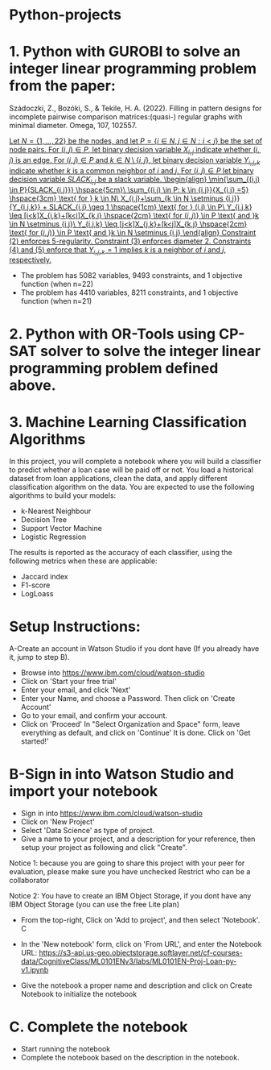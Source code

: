 # Python-projects

# 1. Python with GUROBI to solve an integer linear programming problem  from the paper: 
Szádoczki, Z., Bozóki, S., & Tekile, H. A. (2022). Filling in pattern designs for incomplete pairwise comparison matrices:(quasi-) regular graphs with minimal diameter. Omega, 107, 102557.


[ Let $N=\{1,\ldots,22\}$ be the nodes, and let $P=\{i \in N,j \in N:i<j\}$ be the set of node pairs. For $(i,j) \in P$, let binary decision variable $X_{i,j}$ indicate whether $(i,j)$ is an edge. For $(i,j) \in P$ and $k \in N \setminus \{i,j\}$, let binary decision variable $Y_{i,j,k}$ indicate whether $k$ is a common neighbor of $i$ and $j$. For $(i,j) \in P$ let binary decision variable $SLACK_{i,j}$ be a slack variable.
 \begin{align}
\min{\sum_{(i,j) \in P}{SLACK_{i,j}}} \hspace{5cm}\\
\sum_{(i,j) \in P: k \in \{i,j\}}{X_{i,j} =5} \hspace{3cm} \text{ for } k \in N\\
X_{i,j}+\sum_{k \in N \setminus \{i,j\}}{Y_{i,j,k}} + SLACK_{i,j} \geq 1 \hspace{1cm} \text{ for } (i,j) \in P\\
 Y_{i,j,k} \leq [i<k]X_{i,k}+[k<i]X_{k,i} \hspace{2cm} \text{ for $(i,j)$} \in P \text{ and }k \in N \setminus \{i,j\}\\
 Y_{i,j,k} \leq [j<k]X_{j,k}+[k<j]X_{k,j} \hspace{2cm} \text{ for $(i,j)$} \in P \text{ and }k \in N \setminus \{i,j\}
\end{align}
Constraint (2) enforces $5$-regularity. Constraint (3) enforces diameter 2. Constraints (4) and (5) enforce that $Y_{i,j,k}=1$ implies $k$ is a neighbor of $i$ and $j$, respectively.](url)

- The problem has 5082 variables, 9493 constraints, and 1 objective function (when n=22)
- The problem has 4410 variables, 8211 constraints, and 1 objective function (when n=21)

# 2. Python with OR-Tools using CP-SAT solver to solve the integer linear programming problem defined above.

# 3.  Machine Learning Classification Algorithms

In this project, you will complete a notebook where you will build a classifier to predict whether a loan case will be paid off or not.
You load a historical dataset from  loan applications, clean the data, and apply different classification algorithm on the data. You are expected to use the following algorithms to build your models:

- k-Nearest Neighbour
- Decision Tree
- Support Vector Machine
- Logistic Regression

The results is reported as the accuracy of each classifier, using the following metrics when these are applicable:

- Jaccard index
- F1-score
- LogLoass

# Setup Instructions:
A-Create an account in Watson Studio if you dont have (If you already have it, jump to step B).
- Browse into https://www.ibm.com/cloud/watson-studio
- Click on 'Start your free trial'
- Enter your email, and click 'Next'
- Enter your Name, and choose a Password. Then click on 'Create Account'
- Go to your email, and confirm your account.
- Click on 'Proceed'
In "Select Organization and Space" form, leave everything as default, and click on 'Continue'
It is done. Click on 'Get started!'

# B-Sign in into Watson Studio and import your notebook
- Sign in into https://www.ibm.com/cloud/watson-studio
- Click on 'New Project'
- Select 'Data Science' as type of project.
- Give a name to your project, and a description for your reference, then setup your project as following and click "Create".

Notice 1: because you are going to share this project with your peer for evaluation, please make sure you have unchecked Restrict who can be a collaborator

Notice 2: You have to create an IBM Object Storage, if you dont have any IBM Object Storage (you can use the free Lite plan)

- From the top-right, Click on 'Add to project', and then select 'Notebook'. C

- In the 'New notebook' form, click on 'From URL', and enter the Notebook URL: https://s3-api.us-geo.objectstorage.softlayer.net/cf-courses-data/CognitiveClass/ML0101ENv3/labs/ML0101EN-Proj-Loan-py-v1.ipynb

- Give the notebook a proper name and description and click on Create Notebook to initialize the notebook

# C. Complete the notebook

- Start running the notebook
- Complete the notebook based on the description in the notebook.

